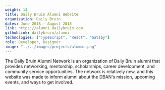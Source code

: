 ```yaml
---
weight: 14
title: Daily Bruin Alumni Website
organization: Daily Bruin
dates: June 2018 – August 2018
link: https://alumni.dailybruin.com
githubLink: dailybruin/alumni
technologies: ["TypeScript", "React", "Gatsby"]
role: Developer, Designer
image: "../../images/projects/alumni.png"
---
```


The Daily Bruin Alumni Network is an organization of Daily Bruin alumni that provides networking, mentorship, scholarships, career development, and community service opportunities. The network is relatively new, and this website was made to inform alumni about the DBAN's mission, upcoming events, and ways to get involved.
